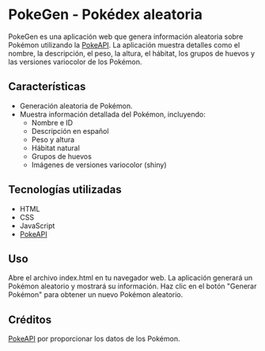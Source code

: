 # PokeGen - Pokédex aleatoria

PokeGen es una aplicación web que genera información aleatoria sobre Pokémon utilizando la [PokeAPI](https://pokeapi.co/). La aplicación muestra detalles como el nombre, la descripción, el peso, la altura, el hábitat, los grupos de huevos y las versiones variocolor de los Pokémon.

## Características

- Generación aleatoria de Pokémon.
- Muestra información detallada del Pokémon, incluyendo:
  - Nombre e ID
  - Descripción en español
  - Peso y altura
  - Hábitat natural
  - Grupos de huevos
  - Imágenes de versiones variocolor (shiny)

## Tecnologías utilizadas

- HTML
- CSS
- JavaScript
- [PokeAPI](https://pokeapi.co/)

## Uso

Abre el archivo index.html en tu navegador web.
La aplicación generará un Pokémon aleatorio y mostrará su información.
Haz clic en el botón "Generar Pokémon" para obtener un nuevo Pokémon aleatorio.

## Créditos

[PokeAPI](https://pokeapi.co/) por proporcionar los datos de los Pokémon.
